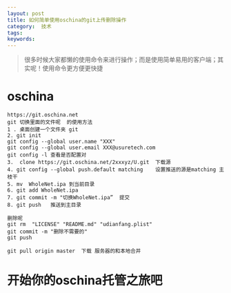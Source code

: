 ```yaml
---
layout: post
title: 如何简单使用oschina的git上传删除操作
category:  技术
tags: 
keywords: 
---
```



>很多时候大家都懒的使用命令来进行操作；而是使用简单易用的客户端；其实呢！使用命令更方便更快捷

# oschina
	https://git.oschina.net
	git 切换里面的文件呢  的使用方法
	1 . 桌面创建一个文件夹 git
	2. git init
	git config --global user.name "XXX"
	git config --global user.email XXX@usuretech.com
	git config -l 查看是否配置对
	3.  clone https://git.oschina.net/2xxxyz/U.git  下载源
	4. git config --global push.default matching    设置推送的源是matching 主枝干
	5. mv  WholeNet.ipa 到当前目录
	6. git add WholeNet.ipa
	7. git commit -m "切换WholeNet.ipa”  提交
	8. git push   推送到主目录

	删除呢
	git rm  "LICENSE" "README.md" "udianfang.plist"
	git commit -m "删除不需要的"
	git push

	git pull origin master  下载 服务器的和本地合并


# 开始你的oschina托管之旅吧